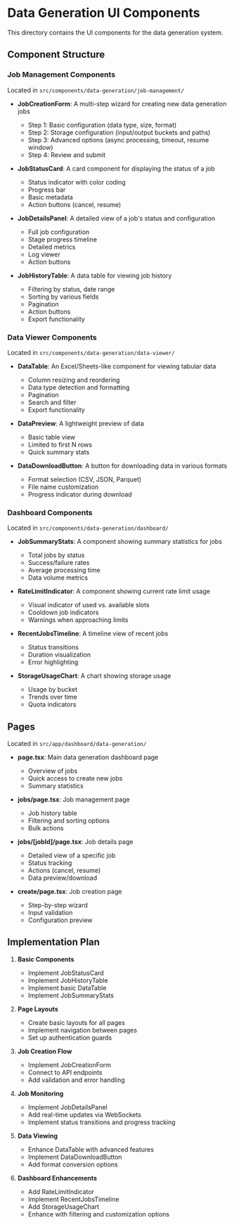 # Data Generation UI Components

This directory contains the UI components for the data generation system.

## Component Structure

### Job Management Components

Located in `src/components/data-generation/job-management/`

- **JobCreationForm**: A multi-step wizard for creating new data generation jobs
  - Step 1: Basic configuration (data type, size, format)
  - Step 2: Storage configuration (input/output buckets and paths)
  - Step 3: Advanced options (async processing, timeout, resume window)
  - Step 4: Review and submit

- **JobStatusCard**: A card component for displaying the status of a job
  - Status indicator with color coding
  - Progress bar
  - Basic metadata
  - Action buttons (cancel, resume)

- **JobDetailsPanel**: A detailed view of a job's status and configuration
  - Full job configuration
  - Stage progress timeline
  - Detailed metrics
  - Log viewer
  - Action buttons

- **JobHistoryTable**: A data table for viewing job history
  - Filtering by status, date range
  - Sorting by various fields
  - Pagination
  - Action buttons
  - Export functionality

### Data Viewer Components

Located in `src/components/data-generation/data-viewer/`

- **DataTable**: An Excel/Sheets-like component for viewing tabular data
  - Column resizing and reordering
  - Data type detection and formatting
  - Pagination
  - Search and filter
  - Export functionality

- **DataPreview**: A lightweight preview of data
  - Basic table view
  - Limited to first N rows
  - Quick summary stats

- **DataDownloadButton**: A button for downloading data in various formats
  - Format selection (CSV, JSON, Parquet)
  - File name customization
  - Progress indicator during download

### Dashboard Components

Located in `src/components/data-generation/dashboard/`

- **JobSummaryStats**: A component showing summary statistics for jobs
  - Total jobs by status
  - Success/failure rates
  - Average processing time
  - Data volume metrics

- **RateLimitIndicator**: A component showing current rate limit usage
  - Visual indicator of used vs. available slots
  - Cooldown job indicators
  - Warnings when approaching limits

- **RecentJobsTimeline**: A timeline view of recent jobs
  - Status transitions
  - Duration visualization
  - Error highlighting

- **StorageUsageChart**: A chart showing storage usage
  - Usage by bucket
  - Trends over time
  - Quota indicators

## Pages

Located in `src/app/dashboard/data-generation/`

- **page.tsx**: Main data generation dashboard page
  - Overview of jobs
  - Quick access to create new jobs
  - Summary statistics

- **jobs/page.tsx**: Job management page
  - Job history table
  - Filtering and sorting options
  - Bulk actions

- **jobs/[jobId]/page.tsx**: Job details page
  - Detailed view of a specific job
  - Status tracking
  - Actions (cancel, resume)
  - Data preview/download

- **create/page.tsx**: Job creation page
  - Step-by-step wizard
  - Input validation
  - Configuration preview

## Implementation Plan

1. **Basic Components**
   - Implement JobStatusCard
   - Implement JobHistoryTable
   - Implement basic DataTable
   - Implement JobSummaryStats

2. **Page Layouts**
   - Create basic layouts for all pages
   - Implement navigation between pages
   - Set up authentication guards

3. **Job Creation Flow**
   - Implement JobCreationForm
   - Connect to API endpoints
   - Add validation and error handling

4. **Job Monitoring**
   - Implement JobDetailsPanel
   - Add real-time updates via WebSockets
   - Implement status transitions and progress tracking

5. **Data Viewing**
   - Enhance DataTable with advanced features
   - Implement DataDownloadButton
   - Add format conversion options

6. **Dashboard Enhancements**
   - Add RateLimitIndicator
   - Implement RecentJobsTimeline
   - Add StorageUsageChart
   - Enhance with filtering and customization options 
